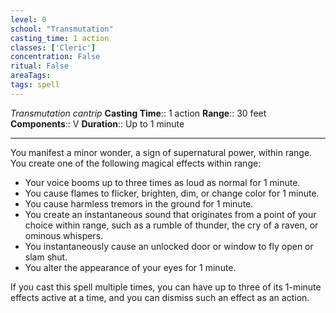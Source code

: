 ```yaml
---
level: 0
school: "Transmutation"
casting_time: 1 action
classes: ['Cleric']
concentration: False
ritual: False
areaTags: 
tags: spell
---
```


_Transmutation cantrip_
**Casting Time**:: 1 action
**Range**:: 30 feet
**Components**:: V
**Duration**:: Up to 1 minute

---

You manifest a minor wonder, a sign of supernatural power, within range. You create one of the following magical effects within range:


- Your voice booms up to three times as loud as normal for 1 minute.
- You cause flames to flicker, brighten, dim, or change color for 1 minute.
- You cause harmless tremors in the ground for 1 minute.
- You create an instantaneous sound that originates from a point of your choice within range, such as a rumble of thunder, the cry of a raven, or ominous whispers.
- You instantaneously cause an unlocked door or window to fly open or slam shut.
- You alter the appearance of your eyes for 1 minute.

If you cast this spell multiple times, you can have up to three of its 1-minute effects active at a time, and you can dismiss such an effect as an action.



